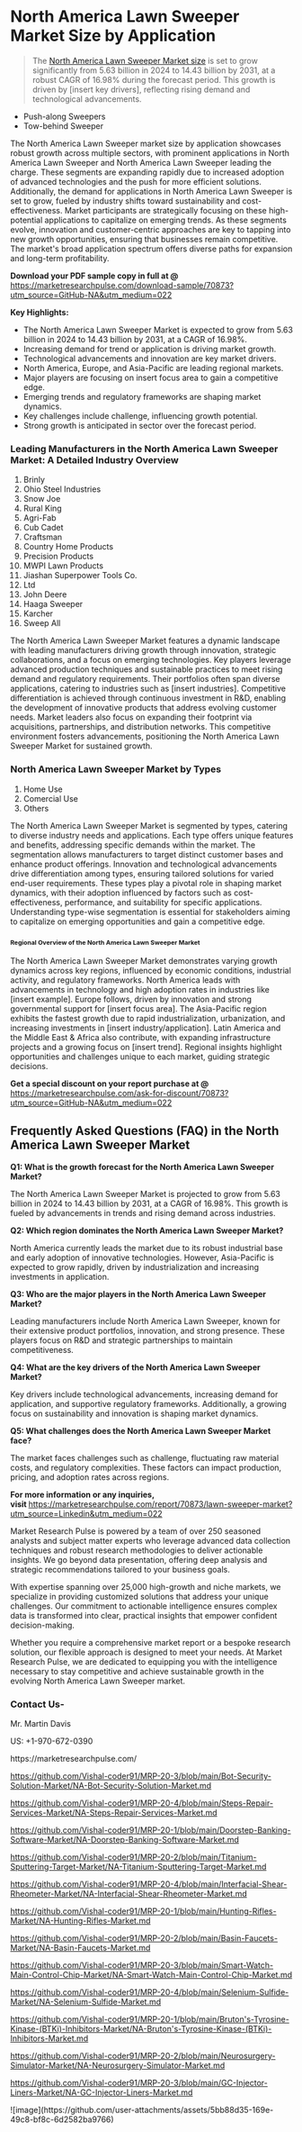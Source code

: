 <h1>North America Lawn Sweeper Market&nbsp;Size by Application</h1><blockquote><p>The <a href="https://marketresearchpulse.com/download-sample/70873?utm_source=GitHub-NA&amp;utm_medium=022">North America Lawn Sweeper Market size</a> is set to grow significantly from 5.63 billion in 2024 to 14.43 billion by 2031, at a robust CAGR of 16.98% during the forecast period. This growth is driven by [insert key drivers], reflecting rising demand and technological advancements.</p></blockquote><ul><li>Push-along Sweepers <li> Tow-behind Sweeper</li></ul><p>The North America Lawn Sweeper market size by application showcases robust growth across multiple sectors, with prominent applications in North America Lawn Sweeper and North America Lawn Sweeper leading the charge. These segments are expanding rapidly due to increased adoption of advanced technologies and the push for more efficient solutions. Additionally, the demand for applications in North America Lawn Sweeper is set to grow, fueled by industry shifts toward sustainability and cost-effectiveness. Market participants are strategically focusing on these high-potential applications to capitalize on emerging trends. As these segments evolve, innovation and customer-centric approaches are key to tapping into new growth opportunities, ensuring that businesses remain competitive. The market's broad application spectrum offers diverse paths for expansion and long-term profitability.</p><p><strong>Download your PDF sample copy in full at @ </strong><a href="https://marketresearchpulse.com/download-sample/70873?utm_source=GitHub-NA&amp;utm_medium=022">https://marketresearchpulse.com/download-sample/70873?utm_source=GitHub-NA&amp;utm_medium=022</a></p><p><strong>Key Highlights: </strong></p><ul><li>The North America Lawn Sweeper Market is expected to grow from 5.63 billion in 2024 to 14.43 billion by 2031, at a CAGR of 16.98%.</li><li>Increasing demand for trend or application is driving market growth.</li><li>Technological advancements and innovation are key market drivers.</li><li>North America, Europe, and Asia-Pacific are leading regional markets.</li><li>Major players are focusing on insert focus area to gain a competitive edge.</li><li>Emerging trends and regulatory frameworks are shaping market dynamics.</li><li>Key challenges include challenge, influencing growth potential.</li><li>Strong growth is anticipated in sector over the forecast period.</li></ul><h3>Leading Manufacturers in the North America Lawn Sweeper Market: A Detailed Industry Overview</h3><ol><li>Brinly</li><li>Ohio Steel Industries</li><li>Snow Joe</li><li>Rural King</li><li>Agri-Fab</li><li>Cub Cadet</li><li>Craftsman</li><li>Country Home Products</li><li>Precision Products</li><li>MWPI Lawn Products</li><li>Jiashan Superpower Tools Co.</li><li>Ltd</li><li>John Deere</li><li>Haaga Sweeper</li><li>Karcher</li><li>Sweep All</li></ol><div class="flex max-w-full flex-col flex-grow"><div class="min-h-8 text-message flex w-full flex-col items-end gap-2 whitespace-normal break-words [.text-message+&amp;]:mt-5" dir="auto" data-message-author-role="assistant" data-message-id="fd8432e4-4910-450d-b182-61b7bfb0a01f" data-message-model-slug="gpt-4o"><div class="flex w-full flex-col gap-1 empty:hidden first:pt-[3px]"><div class="markdown prose w-full break-words dark:prose-invert light"><p>The North America Lawn Sweeper Market features a dynamic landscape with leading manufacturers driving growth through innovation, strategic collaborations, and a focus on emerging technologies. Key players leverage advanced production techniques and sustainable practices to meet rising demand and regulatory requirements. Their portfolios often span diverse applications, catering to industries such as [insert industries]. Competitive differentiation is achieved through continuous investment in R&amp;D, enabling the development of innovative products that address evolving customer needs. Market leaders also focus on expanding their footprint via acquisitions, partnerships, and distribution networks. This competitive environment fosters advancements, positioning the North America Lawn Sweeper Market for sustained growth.</p></div></div></div></div><h3>North America Lawn Sweeper Market by Types</h3><ol><li>Home Use <li> Comercial Use <li> Others</li></ol><div class="flex max-w-full flex-col flex-grow"><div class="min-h-8 text-message flex w-full flex-col items-end gap-2 whitespace-normal break-words [.text-message+&amp;]:mt-5" dir="auto" data-message-author-role="assistant" data-message-id="084470be-0bb7-4664-bddf-5156b4f41249" data-message-model-slug="gpt-4o-mini"><div class="flex w-full flex-col gap-1 empty:hidden first:pt-[3px]"><div class="markdown prose w-full break-words dark:prose-invert light"><p>The North America Lawn Sweeper Market is segmented by types, catering to diverse industry needs and applications. Each type offers unique features and benefits, addressing specific demands within the market. The segmentation allows manufacturers to target distinct customer bases and enhance product offerings. Innovation and technological advancements drive differentiation among types, ensuring tailored solutions for varied end-user requirements. These types play a pivotal role in shaping market dynamics, with their adoption influenced by factors such as cost-effectiveness, performance, and suitability for specific applications. Understanding type-wise segmentation is essential for stakeholders aiming to capitalize on emerging opportunities and gain a competitive edge.</p></div></div></div></div><h3><span style="font-size: 11px;">Regional Overview of the North America Lawn Sweeper Market</span></h3><div class="flex max-w-full flex-col flex-grow"><div class="min-h-8 text-message flex w-full flex-col items-end gap-2 whitespace-normal break-words [.text-message+&amp;]:mt-5" dir="auto" data-message-author-role="assistant" data-message-id="e9038762-ce64-4e30-91c9-9bd413514231" data-message-model-slug="gpt-4o-mini"><div class="flex w-full flex-col gap-1 empty:hidden first:pt-[3px]"><div class="markdown prose w-full break-words dark:prose-invert light"><p>The North America Lawn Sweeper Market demonstrates varying growth dynamics across key regions, influenced by economic conditions, industrial activity, and regulatory frameworks. North America leads with advancements in technology and high adoption rates in industries like [insert example]. Europe follows, driven by innovation and strong governmental support for [insert focus area]. The Asia-Pacific region exhibits the fastest growth due to rapid industrialization, urbanization, and increasing investments in [insert industry/application]. Latin America and the Middle East &amp; Africa also contribute, with expanding infrastructure projects and a growing focus on [insert trend]. Regional insights highlight opportunities and challenges unique to each market, guiding strategic decisions.</p></div></div></div></div><p><strong>Get a special discount on your report purchase at @ </strong><a href="https://marketresearchpulse.com/ask-for-discount/70873?utm_source=GitHub-NA&amp;utm_medium=022">https://marketresearchpulse.com/ask-for-discount/70873?utm_source=GitHub-NA&amp;utm_medium=022</a></p><h2>Frequently Asked Questions (FAQ) in the North America Lawn Sweeper Market</h2><p><strong>Q1: What is the growth forecast for the North America Lawn Sweeper Market?</strong></p><p>The North America Lawn Sweeper Market is projected to grow from 5.63 billion in 2024 to 14.43 billion by 2031, at a CAGR of 16.98%. This growth is fueled by advancements in trends and rising demand across industries.</p><p><strong>Q2: Which region dominates the North America Lawn Sweeper Market?</strong></p><p>North America currently leads the market due to its robust industrial base and early adoption of innovative technologies. However, Asia-Pacific is expected to grow rapidly, driven by industrialization and increasing investments in application.</p><p><strong>Q3: Who are the major players in the North America Lawn Sweeper Market?</strong></p><p>Leading manufacturers include North America Lawn Sweeper, known for their extensive product portfolios, innovation, and strong presence. These players focus on R&amp;D and strategic partnerships to maintain competitiveness.</p><p><strong>Q4: What are the key drivers of the North America Lawn Sweeper Market?</strong></p><p>Key drivers include technological advancements, increasing demand for application, and supportive regulatory frameworks. Additionally, a growing focus on sustainability and innovation is shaping market dynamics.</p><p><strong>Q5: What challenges does the North America Lawn Sweeper Market face?</strong></p><p>The market faces challenges such as challenge, fluctuating raw material costs, and regulatory complexities. These factors can impact production, pricing, and adoption rates across regions.</p><p><strong>For more information or any inquiries, visit&nbsp;</strong><a href="https://marketresearchpulse.com/report/70873/lawn-sweeper-market?utm_source=Linkedin&utm_medium=022">https://marketresearchpulse.com/report/70873/lawn-sweeper-market?utm_source=Linkedin&utm_medium=022</a></p><p>Market Research Pulse is powered by a team of over 250 seasoned analysts and subject matter experts who leverage advanced data collection techniques and robust research methodologies to deliver actionable insights. We go beyond data presentation, offering deep analysis and strategic recommendations tailored to your business goals.</p><p>With expertise spanning over 25,000 high-growth and niche markets, we specialize in providing customized solutions that address your unique challenges. Our commitment to actionable intelligence ensures complex data is transformed into clear, practical insights that empower confident decision-making.</p><p>Whether you require a comprehensive market report or a bespoke research solution, our flexible approach is designed to meet your needs. At Market Research Pulse, we are dedicated to equipping you with the intelligence necessary to stay competitive and achieve sustainable growth in the evolving North America Lawn Sweeper market.</p><h3><strong>Contact Us-</strong></h3><p>Mr. Martin Davis</p><p>US: +1-970-672-0390</p><p>https://marketresearchpulse.com/</p><p><a href="https://github.com/Vishal-coder91/MRP-20-3/blob/main/Bot-Security-Solution-Market/NA-Bot-Security-Solution-Market.md">https://github.com/Vishal-coder91/MRP-20-3/blob/main/Bot-Security-Solution-Market/NA-Bot-Security-Solution-Market.md</a></p><p><a href="https://github.com/Vishal-coder91/MRP-20-4/blob/main/Steps-Repair-Services-Market/NA-Steps-Repair-Services-Market.md">https://github.com/Vishal-coder91/MRP-20-4/blob/main/Steps-Repair-Services-Market/NA-Steps-Repair-Services-Market.md</a></p><p><a href="https://github.com/Vishal-coder91/MRP-20-1/blob/main/Doorstep-Banking-Software-Market/NA-Doorstep-Banking-Software-Market.md">https://github.com/Vishal-coder91/MRP-20-1/blob/main/Doorstep-Banking-Software-Market/NA-Doorstep-Banking-Software-Market.md</a></p><p><a href="https://github.com/Vishal-coder91/MRP-20-2/blob/main/Titanium-Sputtering-Target-Market/NA-Titanium-Sputtering-Target-Market.md">https://github.com/Vishal-coder91/MRP-20-2/blob/main/Titanium-Sputtering-Target-Market/NA-Titanium-Sputtering-Target-Market.md</a></p><p><a href="https://github.com/Vishal-coder91/MRP-20-4/blob/main/Interfacial-Shear-Rheometer-Market/NA-Interfacial-Shear-Rheometer-Market.md">https://github.com/Vishal-coder91/MRP-20-4/blob/main/Interfacial-Shear-Rheometer-Market/NA-Interfacial-Shear-Rheometer-Market.md</a></p><p><a href="https://github.com/Vishal-coder91/MRP-20-1/blob/main/Hunting-Rifles-Market/NA-Hunting-Rifles-Market.md">https://github.com/Vishal-coder91/MRP-20-1/blob/main/Hunting-Rifles-Market/NA-Hunting-Rifles-Market.md</a></p><p><a href="https://github.com/Vishal-coder91/MRP-20-2/blob/main/Basin-Faucets-Market/NA-Basin-Faucets-Market.md">https://github.com/Vishal-coder91/MRP-20-2/blob/main/Basin-Faucets-Market/NA-Basin-Faucets-Market.md</a></p><p><a href="https://github.com/Vishal-coder91/MRP-20-3/blob/main/Smart-Watch-Main-Control-Chip-Market/NA-Smart-Watch-Main-Control-Chip-Market.md">https://github.com/Vishal-coder91/MRP-20-3/blob/main/Smart-Watch-Main-Control-Chip-Market/NA-Smart-Watch-Main-Control-Chip-Market.md</a></p><p><a href="https://github.com/Vishal-coder91/MRP-20-4/blob/main/Selenium-Sulfide-Market/NA-Selenium-Sulfide-Market.md">https://github.com/Vishal-coder91/MRP-20-4/blob/main/Selenium-Sulfide-Market/NA-Selenium-Sulfide-Market.md</a></p><p><a href="https://github.com/Vishal-coder91/MRP-20-1/blob/main/Bruton's-Tyrosine-Kinase-(BTKi)-Inhibitors-Market/NA-Bruton's-Tyrosine-Kinase-(BTKi)-Inhibitors-Market.md">https://github.com/Vishal-coder91/MRP-20-1/blob/main/Bruton's-Tyrosine-Kinase-(BTKi)-Inhibitors-Market/NA-Bruton's-Tyrosine-Kinase-(BTKi)-Inhibitors-Market.md</a></p><p><a href="https://github.com/Vishal-coder91/MRP-20-2/blob/main/Neurosurgery-Simulator-Market/NA-Neurosurgery-Simulator-Market.md">https://github.com/Vishal-coder91/MRP-20-2/blob/main/Neurosurgery-Simulator-Market/NA-Neurosurgery-Simulator-Market.md</a></p><p><a href="https://github.com/Vishal-coder91/MRP-20-3/blob/main/GC-Injector-Liners-Market/NA-GC-Injector-Liners-Market.md">https://github.com/Vishal-coder91/MRP-20-3/blob/main/GC-Injector-Liners-Market/NA-GC-Injector-Liners-Market.md</a></p>
![image](https://github.com/user-attachments/assets/5bb88d35-169e-49c8-bf8c-6d2582ba9766)
